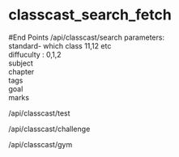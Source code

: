 # classcast_search_fetch

#End Points 
/api/classcast/search
parameters:  
standard- which class 11,12 etc  
diffuculty : 0,1,2  
subject  
chapter  
tags  
goal  
marks  
  
/api/classcast/test  

/api/classcast/challenge  

/api/classcast/gym  
